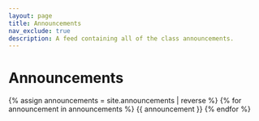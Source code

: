 ```yaml
---
layout: page
title: Announcements
nav_exclude: true
description: A feed containing all of the class announcements.
---
```


# Announcements


{% assign announcements = site.announcements | reverse %}
{% for announcement in announcements %}
{{ announcement }}
{% endfor %}
